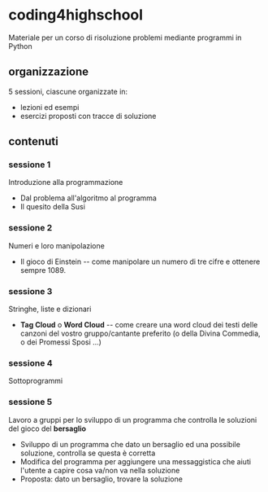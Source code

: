 # coding4highschool
Materiale per un corso di risoluzione problemi mediante programmi in Python

## organizzazione
5 sessioni, ciascune organizzate in:
+ lezioni ed esempi
+ esercizi proposti con tracce di soluzione

## contenuti

### sessione 1
Introduzione alla programmazione
+ Dal problema all'algoritmo al programma
+ Il quesito della Susi

### sessione 2
Numeri e loro manipolazione
+ Il gioco di Einstein -- come manipolare un numero di tre cifre e ottenere sempre 1089.

### sessione 3
Stringhe, liste e dizionari
+ **Tag Cloud** o **Word Cloud** -- come creare una word cloud dei testi delle canzoni del vostro gruppo/cantante preferito (o della Divina Commedia, o dei Promessi Sposi ...)

### sessione 4
Sottoprogrammi


### sessione 5
Lavoro a gruppi per lo sviluppo di un programma che controlla le soluzioni del gioco del **bersaglio**
+ Sviluppo di un programma che dato un bersaglio ed una possibile soluzione, controlla se questa è corretta
+ Modifica del programma per aggiungere una messaggistica che aiuti l'utente a capire cosa va/non va nella soluzione
+ Proposta: dato un bersaglio, trovare la soluzione

